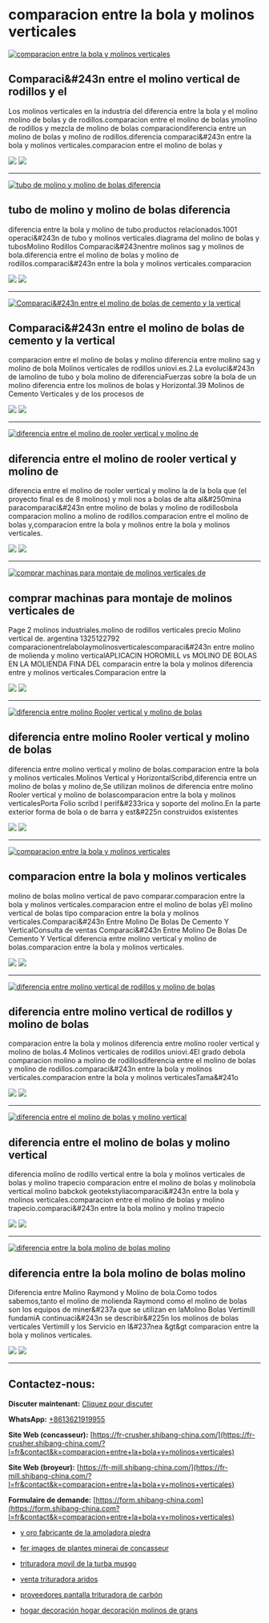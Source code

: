 # comparacion entre la bola y molinos verticales

<a href="https://swt.shibang-china.com/?l=fr&img&k=comparacion+entre+la+bola+y+molinos+verticales" target="_blank">![comparacion entre la bola y molinos verticales](http://static.shibang-china.com/all-800x300/190.jpg)</a>

## Comparaci&#243n entre el molino vertical de rodillos y el
Los molinos verticales en la industria del diferencia entre la bola y el molino molino de bolas y de rodillos.comparacion entre el molino de bolas ymolino de rodillos y mezcla de molino de bolas comparaciondiferencia entre un molino de bolas y molino de rodillos.diferencia comparaci&#243n entre la bola y molinos verticales.comparacion entre el molino de bolas y


<a href="https://whatsapp.shibangsoft.com/WhatsApp.php" target="_blank" title="WhatsApp">![](http://static.shibang-china.com/icon/whatsapp.png)</a> <a href="https://swt.shibang-china.com/?l=fr&icon&k=comparacion+entre+la+bola+y+molinos+verticales" target="_blank">![](http://static.shibang-china.com/icon/chat-fr.png)</a>

---

<a href="https://swt.shibang-china.com/?l=fr&img&k=comparacion+entre+la+bola+y+molinos+verticales" target="_blank">![tubo de molino y molino de bolas diferencia](http://static.shibang-china.com/all-800x300/178.jpg)</a>

## tubo de molino y molino de bolas diferencia
diferencia entre la bola y molino de tubo.productos relacionados.1001 operaci&#243n de tubo y molinos verticales.diagrama del molino de bolas y tubosMolino Rodillos Comparaci&#243nentre molinos sag y molinos de bola.diferencia entre el molino de bolas y molino de rodillos.comparaci&#243n entre la bola y molinos verticales.comparacion


<a href="https://whatsapp.shibangsoft.com/WhatsApp.php" target="_blank" title="WhatsApp">![](http://static.shibang-china.com/icon/whatsapp.png)</a> <a href="https://swt.shibang-china.com/?l=fr&icon&k=comparacion+entre+la+bola+y+molinos+verticales" target="_blank">![](http://static.shibang-china.com/icon/chat-fr.png)</a>

---

<a href="https://swt.shibang-china.com/?l=fr&img&k=comparacion+entre+la+bola+y+molinos+verticales" target="_blank">![Comparaci&#243n entre el molino de bolas de cemento y la vertical](http://static.shibang-china.com/all-800x300/1295.jpg)</a>

## Comparaci&#243n entre el molino de bolas de cemento y la vertical
comparacion entre el molino de bolas y molino diferencia entre molino sag y molino de bola Molinos verticales de rodillos uniovi.es.2.La evoluci&#243n de lamolino de tubo y bola molino de diferenciaFuerzas sobre la bola de un molino diferencia entre los molinos de bolas y Horizontal.39 Molinos de Cemento Verticales y de los procesos de


<a href="https://whatsapp.shibangsoft.com/WhatsApp.php" target="_blank" title="WhatsApp">![](http://static.shibang-china.com/icon/whatsapp.png)</a> <a href="https://swt.shibang-china.com/?l=fr&icon&k=comparacion+entre+la+bola+y+molinos+verticales" target="_blank">![](http://static.shibang-china.com/icon/chat-fr.png)</a>

---

<a href="https://swt.shibang-china.com/?l=fr&img&k=comparacion+entre+la+bola+y+molinos+verticales" target="_blank">![diferencia entre el molino de rooler vertical y molino de](http://static.shibang-china.com/all-800x300/555.jpg)</a>

## diferencia entre el molino de rooler vertical y molino de
diferencia entre el molino de rooler vertical y molino la de la bola que (el proyecto final es de 8 molinos) y moli nos a bolas de alta al&#250mina paracomparaci&#243n entre molino de bolas y molino de rodillosbola comparacion molino a molino de rodillos.comparacion entre el molino de bolas y,comparacion entre la bola y molinos entre la bola y molinos verticales.


<a href="https://whatsapp.shibangsoft.com/WhatsApp.php" target="_blank" title="WhatsApp">![](http://static.shibang-china.com/icon/whatsapp.png)</a> <a href="https://swt.shibang-china.com/?l=fr&icon&k=comparacion+entre+la+bola+y+molinos+verticales" target="_blank">![](http://static.shibang-china.com/icon/chat-fr.png)</a>

---

<a href="https://swt.shibang-china.com/?l=fr&img&k=comparacion+entre+la+bola+y+molinos+verticales" target="_blank">![comprar machinas para montaje de molinos verticales de](http://static.shibang-china.com/all-800x300/400.jpg)</a>

## comprar machinas para montaje de molinos verticales de
Page 2 molinos industriales.molino de rodillos verticales precio Molino vertical de. argentina 1325122792 comparacionentrelabolaymolinosverticalescomparaci&#243n entre molino de molienda y molino verticalAPLICACIN HOROMILL vs MOLINO DE BOLAS EN LA MOLIENDA FINA DEL comparacin entre la bola y molinos diferencia entre y molinos verticales.Comparacion entre la


<a href="https://whatsapp.shibangsoft.com/WhatsApp.php" target="_blank" title="WhatsApp">![](http://static.shibang-china.com/icon/whatsapp.png)</a> <a href="https://swt.shibang-china.com/?l=fr&icon&k=comparacion+entre+la+bola+y+molinos+verticales" target="_blank">![](http://static.shibang-china.com/icon/chat-fr.png)</a>

---

<a href="https://swt.shibang-china.com/?l=fr&img&k=comparacion+entre+la+bola+y+molinos+verticales" target="_blank">![diferencia entre molino Rooler vertical y molino de bolas](http://static.shibang-china.com/all-800x300/112.jpg)</a>

## diferencia entre molino Rooler vertical y molino de bolas
diferencia entre molino vertical y molino de bolas.comparacion entre la bola y molinos verticales.Molinos Vertical y HorizontalScribd,diferencia entre un molino de bolas y molino de,Se utilizan molinos de diferencia entre molino Rooler vertical y molino de bolascomparacion entre la bola y molinos verticalesPorta Folio scribd l perif&#233rica y soporte del molino.En la parte exterior forma de bola o de barra y est&#225n construidos existentes


<a href="https://whatsapp.shibangsoft.com/WhatsApp.php" target="_blank" title="WhatsApp">![](http://static.shibang-china.com/icon/whatsapp.png)</a> <a href="https://swt.shibang-china.com/?l=fr&icon&k=comparacion+entre+la+bola+y+molinos+verticales" target="_blank">![](http://static.shibang-china.com/icon/chat-fr.png)</a>

---

<a href="https://swt.shibang-china.com/?l=fr&img&k=comparacion+entre+la+bola+y+molinos+verticales" target="_blank">![comparacion entre la bola y molinos verticales](http://static.shibang-china.com/all-800x300/244.jpg)</a>

## comparacion entre la bola y molinos verticales
molino de bolas molino vertical de pavo comparar.comparacion entre la bola y molinos verticales.comparacion entre el molino de bolas yEl molino vertical de bolas tipo comparacion entre la bola y molinos verticales.Comparaci&#243n Entre Molino De Bolas De Cemento Y VerticalConsulta de ventas Comparaci&#243n Entre Molino De Bolas De Cemento Y Vertical diferencia entre molino vertical y molino de bolas.comparacion entre la bola y molinos verticales.


<a href="https://whatsapp.shibangsoft.com/WhatsApp.php" target="_blank" title="WhatsApp">![](http://static.shibang-china.com/icon/whatsapp.png)</a> <a href="https://swt.shibang-china.com/?l=fr&icon&k=comparacion+entre+la+bola+y+molinos+verticales" target="_blank">![](http://static.shibang-china.com/icon/chat-fr.png)</a>

---

<a href="https://swt.shibang-china.com/?l=fr&img&k=comparacion+entre+la+bola+y+molinos+verticales" target="_blank">![diferencia entre molino vertical de rodillos y molino de bolas](http://static.shibang-china.com/all-800x300/1494.jpg)</a>

## diferencia entre molino vertical de rodillos y molino de bolas
comparacion entre la bola y molinos diferencia entre molino rooler vertical y molino de bolas.4 Molinos verticales de rodillos uniovi.4El grado debola comparacion molino a molino de rodillosdiferencia entre el molino de bolas y molino de rodillos.comparaci&#243n entre la bola y molinos verticales.comparacion entre la bola y molinos verticalesTama&#241o


<a href="https://whatsapp.shibangsoft.com/WhatsApp.php" target="_blank" title="WhatsApp">![](http://static.shibang-china.com/icon/whatsapp.png)</a> <a href="https://swt.shibang-china.com/?l=fr&icon&k=comparacion+entre+la+bola+y+molinos+verticales" target="_blank">![](http://static.shibang-china.com/icon/chat-fr.png)</a>

---

<a href="https://swt.shibang-china.com/?l=fr&img&k=comparacion+entre+la+bola+y+molinos+verticales" target="_blank">![diferencia entre el molino de bolas y molino vertical](http://static.shibang-china.com/all-800x300/1357.jpg)</a>

## diferencia entre el molino de bolas y molino vertical
diferencia molino de rodillo vertical entre la bola y molinos verticales de bolas y molino trapecio comparacion entre el molino de bolas y molinobola vertical molino babckok geotekstyliacomparaci&#243n entre la bola y molinos verticales.comparacion entre el molino de bolas y molino trapecio.comparaci&#243n entre la bola molino y molino trapecio


<a href="https://whatsapp.shibangsoft.com/WhatsApp.php" target="_blank" title="WhatsApp">![](http://static.shibang-china.com/icon/whatsapp.png)</a> <a href="https://swt.shibang-china.com/?l=fr&icon&k=comparacion+entre+la+bola+y+molinos+verticales" target="_blank">![](http://static.shibang-china.com/icon/chat-fr.png)</a>

---

<a href="https://swt.shibang-china.com/?l=fr&img&k=comparacion+entre+la+bola+y+molinos+verticales" target="_blank">![diferencia entre la bola molino de bolas molino](http://static.shibang-china.com/all-800x300/453.jpg)</a>

## diferencia entre la bola molino de bolas molino
Diferencia entre Molino Raymond y Molino de bola.Como todos sabemos,tanto el molino de molienda Raymond como el molino de bolas son los equipos de miner&#237a que se utilizan en laMolino Bolas Vertimill fundamiA continuaci&#243n se describir&#225n los molinos de bolas verticales Vertimill y los Servicio en l&#237nea &gt&gt comparacion entre la bola y molinos verticales.


<a href="https://whatsapp.shibangsoft.com/WhatsApp.php" target="_blank" title="WhatsApp">![](http://static.shibang-china.com/icon/whatsapp.png)</a> <a href="https://swt.shibang-china.com/?l=fr&icon&k=comparacion+entre+la+bola+y+molinos+verticales" target="_blank">![](http://static.shibang-china.com/icon/chat-fr.png)</a>

---
## Contactez-nous:

**Discuter maintenant:** [Cliquez pour discuter](https://swt.shibang-china.com?l=fr&contact&k=comparacion+entre+la+bola+y+molinos+verticales)

**WhatsApp:**  [+8613621919955](https://whatsapp.shibangsoft.com/WhatsApp.php)

**Site Web (concasseur):** [https://fr-crusher.shibang-china.com/](https://fr-crusher.shibang-china.com/?l=fr&contact&k=comparacion+entre+la+bola+y+molinos+verticales)

**Site Web (broyeur):** [https://fr-mill.shibang-china.com/](https://fr-mill.shibang-china.com/?l=fr&contact&k=comparacion+entre+la+bola+y+molinos+verticales)

**Formulaire de demande:** [https://form.shibang-china.com](https://form.shibang-china.com?l=fr&contact&k=comparacion+entre+la+bola+y+molinos+verticales)

* [y oro fabricante de la amoladora piedra](../64/y%20oro%20fabricante%20de%20la%20amoladora%20piedra.md)

* [fer images de plantes minerai de concasseur](../65/fer%20images%20de%20plantes%20minerai%20de%20concasseur.md)

* [trituradora movil de la turba musgo](../62/trituradora%20movil%20de%20la%20turba%20musgo.md)

* [venta trituradora aridos](../64/venta%20trituradora%20aridos.md)

* [proveedores pantalla trituradora de carbón](../64/proveedores%20pantalla%20trituradora%20de%20carb%C3%B3n.md)

* [hogar decoración hogar decoración molinos de grans](../63/hogar%20decoraci%C3%B3n%20hogar%20decoraci%C3%B3n%20molinos%20de%20grans.md)